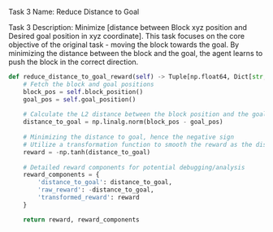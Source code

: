 Task 3 Name: Reduce Distance to Goal

Task 3 Description: Minimize [distance between Block xyz position and Desired goal position in xyz coordinate]. This task focuses on the core objective of the original task - moving the block towards the goal. By minimizing the distance between the block and the goal, the agent learns to push the block in the correct direction.

```python
def reduce_distance_to_goal_reward(self) -> Tuple[np.float64, Dict[str, np.float64]]:
    # Fetch the block and goal positions
    block_pos = self.block_position()
    goal_pos = self.goal_position()
    
    # Calculate the L2 distance between the block position and the goal position
    distance_to_goal = np.linalg.norm(block_pos - goal_pos)
    
    # Minimizing the distance to goal, hence the negative sign
    # Utilize a transformation function to smooth the reward as the distance decreases
    reward = -np.tanh(distance_to_goal)
    
    # Detailed reward components for potential debugging/analysis
    reward_components = {
        'distance_to_goal': distance_to_goal,
        'raw_reward': -distance_to_goal,
        'transformed_reward': reward
    }

    return reward, reward_components
```